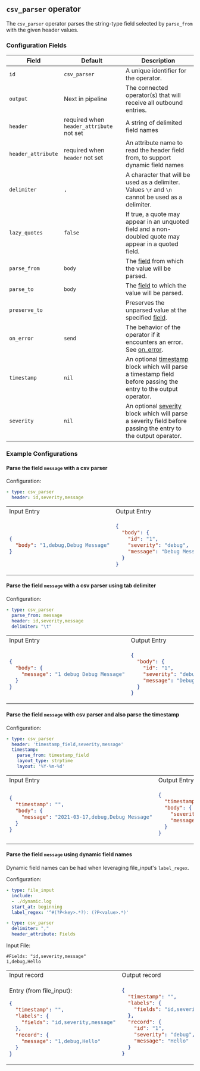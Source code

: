 ## `csv_parser` operator

The `csv_parser` operator parses the string-type field selected by `parse_from` with the given header values.
 
### Configuration Fields 

| Field              | Default                                  | Description  |
| ---                | ---                                      | ---          |
| `id`               | `csv_parser`                             | A unique identifier for the operator. |
| `output`           | Next in pipeline                         | The connected operator(s) that will receive all outbound entries. |
| `header`           | required when `header_attribute` not set | A string of delimited field names |
| `header_attribute` | required when `header` not set           | An attribute name to read the header field from, to support dynamic field names |
| `delimiter`        | `,`                                      | A character that will be used as a delimiter. Values `\r` and `\n` cannot be used as a delimiter. |
| `lazy_quotes`      | `false`                                  | If true, a quote may appear in an unquoted field and a non-doubled quote may appear in a quoted field. |
| `parse_from`       | `body`                                   | The [field](/docs/types/field.md) from which the value will be parsed. |
| `parse_to`         | `body`                                   | The [field](/docs/types/field.md) to which the value will be parsed. |
| `preserve_to`      |                                          | Preserves the unparsed value at the specified [field](/docs/types/field.md). |
| `on_error`         | `send`                                   | The behavior of the operator if it encounters an error. See [on_error](/docs/types/on_error.md). |
| `timestamp`        | `nil`                                    | An optional [timestamp](/docs/types/timestamp.md) block which will parse a timestamp field before passing the entry to the output operator. |
| `severity`         | `nil`                                    | An optional [severity](/docs/types/severity.md) block which will parse a severity field before passing the entry to the output operator. |

### Example Configurations

#### Parse the field `message` with a csv parser

Configuration:

```yaml
- type: csv_parser
  header: id,severity,message
```

<table>
<tr><td> Input Entry </td> <td> Output Entry </td></tr>
<tr>
<td>

```json
{
  "body": "1,debug,Debug Message"
}
```

</td>
<td>

```json
{
  "body": {
    "id": "1",
    "severity": "debug",
    "message": "Debug Message"
  }
}
```

</td>
</tr>
</table>

#### Parse the field `message` with a csv parser using tab delimiter

Configuration:

```yaml
- type: csv_parser
  parse_from: message
  header: id,severity,message
  delimiter: "\t"
```

<table>
<tr><td> Input Entry </td> <td> Output Entry </td></tr>
<tr>
<td>

```json
{
  "body": {
    "message": "1 debug Debug Message"
  }
}
```

</td>
<td>

```json
{
  "body": {
    "id": "1",
    "severity": "debug",
    "message": "Debug Message"
  }
}
```

</td>
</tr>
</table>

#### Parse the field `message` with csv parser and also parse the timestamp

Configuration:

```yaml
- type: csv_parser
  header: 'timestamp_field,severity,message'
  timestamp:
    parse_from: timestamp_field
    layout_type: strptime
    layout: '%Y-%m-%d'
```
 
<table>
<tr><td> Input Entry </td> <td> Output Entry </td></tr>
<tr>
<td>

```json
{
  "timestamp": "",
  "body": {
    "message": "2021-03-17,debug,Debug Message"
  }
}
```

</td>
<td>

```json
{
  "timestamp": "2021-03-17T00:00:00-00:00",
  "body": {
    "severity": "debug",
    "message": "Debug Message"
  }
}
```

</td>
</tr>
</table>

#### Parse the field `message` using dynamic field names

Dynamic field names can be had when leveraging file_input's `label_regex`.

Configuration:

```yaml
- type: file_input
  include:
  - ./dynamic.log
  start_at: beginning
  label_regex: '^#(?P<key>.*?): (?P<value>.*)'

- type: csv_parser
  delimiter: ","
  header_attribute: Fields
```

Input File:

```
#Fields: "id,severity,message"
1,debug,Hello
```

<table>
<tr><td> Input record </td> <td> Output record </td></tr>
<tr>
<td>

Entry (from file_input):

```json
{
  "timestamp": "",
  "labels": {
    "fields": "id,severity,message"
  },
  "record": {
    "message": "1,debug,Hello"
  }
}
```

</td>
<td>

```json
{
  "timestamp": "",
  "labels": {
    "fields": "id,severity,message"
  },
  "record": {
    "id": "1",
    "severity": "debug",
    "message": "Hello"
  }
}
```

</td>
</tr>
</table>

